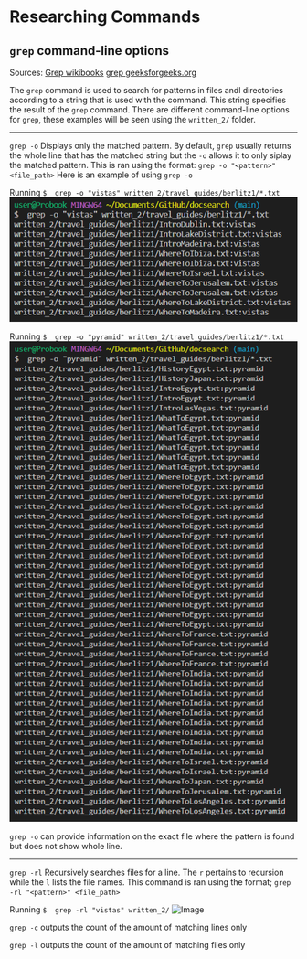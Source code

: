 # Researching Commands

 ## `grep` command-line options
 Sources: [Grep wikibooks](https://en.wikibooks.org/wiki/Grep)
 [grep geeksforgeeks.org](https://www.geeksforgeeks.org/grep-command-in-unixlinux/)
 

The `grep` command is used to search for patterns in files andl directories according to a string that is used with the command. This string specifies the result of the `grep` command. There are different command-line options for `grep`, these examples will be seen using the `written_2/` folder.

---

`grep -o`
Displays only the matched pattern. By default, `grep` usually returns the whole line that has the matched string but the `-o` allows it to only siplay the matched pattern. This is ran using the format: `grep -o "<pattern>" <file_path>` Here is an example of using `grep -o`

Running `$  grep -o "vistas" written_2/travel_guides/berlitz1/*.txt`
![Image](https://github.com/karinnamonzon/lab3Report/blob/main/grepO1.png?raw=true)

Running `$  grep -o "pyramid" written_2/travel_guides/berlitz1/*.txt`
![Image](https://github.com/karinnamonzon/lab3Report/blob/main/grepOpyramid.png?raw=true)

`grep -o` can provide information on the exact file where the pattern is found but does not show whole line. 

---

`grep -rl`
Recursively searches files for a line. The `r` pertains to recursion while the `l` lists the file names. This command is ran using the format; `grep -rl "<pattern>" <file_path>` 

Running `$  grep -rl "vistas" written_2/`
![Image]()

`grep -c`
outputs the count of the amount of matching lines only

`grep -l`
outputs the count of the amount of matching files only
